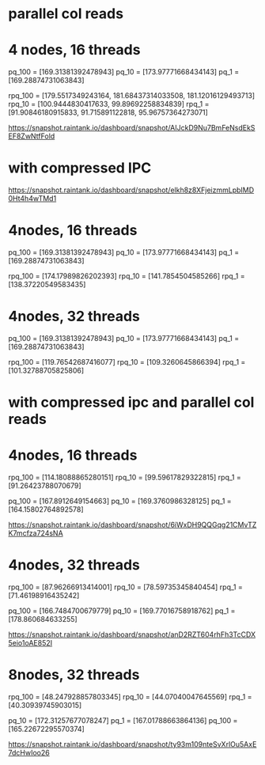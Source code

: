 # parallel col reads

# 4 nodes, 16 threads
pq_100 =  [169.31381392478943]
pq_10 =  [173.97771668434143]
pq_1 =  [169.28874731063843]

rpq_100 =  [179.5517349243164, 181.68437314033508, 181.12016129493713]
rpq_10 =  [100.9444830417633, 99.89692258834839]
rpq_1 =  [91.90846180915833, 91.715891122818, 95.96757364273071]

https://snapshot.raintank.io/dashboard/snapshot/AIJckD9Nu7BmFeNsdEkSEF8ZwNtfFold
<!-- 
64, 4, one col
pq_100 =  [8.811601400375366, 8.683627605438232, 8.681201934814453]
pq_10 =  [11.698015928268433, 11.492494821548462, 11.655072689056396]
pq_1 =  [10.674846410751343, 10.554819583892822, 10.513423204421997]

rpq_100 =  [13.449496030807495, 13.598737001419067, 13.498530626296997]
rpq_10 =  [15.983560562133789, 16.215428829193115, 15.94461178779602]
rpq_1 =  [13.815699577331543, 13.829302787780762, 13.69489574432373]

https://snapshot.raintank.io/dashboard/snapshot/VnO6ildKm58w8CcrbtVbKKfgRvW3EmLp
 -->

# with compressed IPC
https://snapshot.raintank.io/dashboard/snapshot/elkh8z8XFjeizmmLpbIMD0Ht4h4wTMd1

# 4nodes, 16 threads
pq_100 =  [169.31381392478943]
pq_10 =  [173.97771668434143]
pq_1 =  [169.28874731063843]

rpq_100 =  [174.17989826202393] 
rpq_10 =  [141.7854504585266]
rpq_1 =  [138.37220549583435]

# 4nodes, 32  threads
pq_100 =  [169.31381392478943]
pq_10 =  [173.97771668434143]
pq_1 =  [169.28874731063843]

rpq_100 =  [119.76542687416077]
rpq_10 =  [109.3260645866394]
rpq_1 =  [101.32788705825806]

# with compressed ipc and parallel col reads
# 4nodes, 16 threads
rpq_100 =  [114.18088865280151]
rpq_10 =  [99.59617829322815]
rpq_1 =  [91.26423788070679]

pq_100 =  [167.8912649154663]
pq_10 =  [169.3760986328125]
pq_1 =  [164.15802764892578]

https://snapshot.raintank.io/dashboard/snapshot/6iWxDH9QQGqg21CMvTZK7mcfza724sNA

# 4nodes, 32 threads
rpq_100 =  [87.96266913414001]
rpq_10 =  [78.59735345840454]
rpq_1 =  [71.46198916435242]

pq_100 =  [166.7484700679779]
pq_10 =  [169.77016758918762]
pq_1 =  [178.860684633255]

https://snapshot.raintank.io/dashboard/snapshot/anD2RZT604rhFh3TcCDX5eio1oAE852I

# 8nodes, 32 threads

rpq_100 =  [48.247928857803345]
rpq_10 =  [44.07040047645569]
rpq_1 =  [40.30939745903015]

pq_10 =  [172.31257677078247]
pq_1 =  [167.01788663864136]
pq_100 =  [165.22672295570374]

https://snapshot.raintank.io/dashboard/snapshot/ty93m109nteSvXrlOu5AxE7dcHwIoo26

